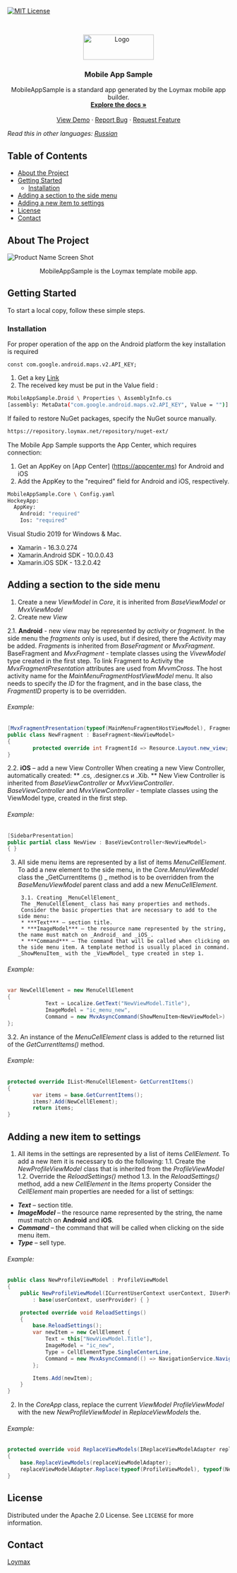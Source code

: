 <!-- PROJECT SHIELDS -->
<!--
*** I'm using markdown "reference style" links for readability.
*** Reference links are enclosed in brackets [ ] instead of parentheses ( ).
*** See the bottom of this document for the declaration of the reference variables
*** for contributors-url, forks-url, etc. This is an optional, concise syntax you may use.
*** https://www.markdownguide.org/basic-syntax/#reference-style-links
-->
[![MIT License][license-shield]][license-url]

<!-- PROJECT LOGO -->
<br />
<p align="center">
  <a href="https://github.com/loymax/mobile-app-sample">
    <img src="Images/logo.png" alt="Logo" width="160" height="57">
  </a>

  <h3 align="center">Mobile App Sample</h3>

  <p align="center">
    MobileAppSample is a standard app generated by the Loymax mobile app builder.
    <br />
    <a href="https://github.com/loymax/mobile-app-sample"><strong>Explore the docs »</strong></a>
    <br />
    <br />
    <a href="https://github.com/loymax/mobile-app-sample">View Demo</a>
    ·
    <a href="https://github.com/loymax/mobile-app-sample/issues">Report Bug</a>
    ·
    <a href="https://github.com/loymax/mobile-app-sample/issues">Request Feature</a>
  </p>
</p>

*Read this in other languages: [Russian](README.ru.md)*

<!-- TABLE OF CONTENTS -->
## Table of Contents

* [About the Project](#about-the-project)
* [Getting Started](#getting-started)
  * [Installation](#installation)
* [Adding a section to the side menu](#adding-a-section-to-the-side-menu)
* [Adding a new item to settings](#adding-a-new-item-to-settings)
* [License](#license)
* [Contact](#contact)

<!-- ABOUT THE PROJECT -->
## About The Project

![Product Name Screen Shot][product-screenshot-1]
 <p align="center">
    MobileAppSample is the Loymax template mobile app.
 </p>

<!-- GETTING STARTED -->
## Getting Started

To start a local copy, follow these simple steps.

### Installation
For proper operation of the app on the Android platform the key installation is required 
```JS
const com.google.android.maps.v2.API_KEY;
```
1. Get a key [Link](https://developers.google.com/maps/documentation/android-sdk/get-api-key)
2. The received key must be put in the Value field :
```sh
MobileAppSample.Droid \ Properties \ AssemblyInfo.cs  
[assembly: MetaData("com.google.android.maps.v2.API_KEY", Value = "")] 
```

If failed to restore NuGet packages, specify the NuGet source manually.
```sh
https://repository.loymax.net/repository/nuget-ext/
```

The Mobile App Sample supports the App Center, which requires connection:

1. Get an AppKey on [App Center] (https://appcenter.ms) for Android and iOS
2. Add the AppKey to the "required" field for Android and iOS, respectively.
```sh
MobileAppSample.Core \ Config.yaml
HockeyApp: 
  AppKey:
    Android: "required"
    Ios: "required"
```

Visual Studio 2019 for Windows & Mac. 
* Xamarin - 16.3.0.274
* Xamarin.Android SDK - 10.0.0.43
* Xamarin.iOS SDK - 13.2.0.42

## Adding a section to the side menu
1. Create a new _ViewModel_ in _Core_, it is inherited from _BaseViewModel_ or  _MvxViewModel_
2. Create new _View_

  2.1. **Android** - new view may be represented by _activity_ or  _fragment_.
  In the side menu the _fragments_ only is used, but if desired, there the _Activity_ may be added. _Fragments_ is inherited from _BaseFragment_ or  _MvxFragment_. BaseFragment and _MvxFragment_ - template classes using the _VivewModel_ type created in the first step.
  To link Fragment to Activity the _MvxFragmentPresentation_ attributes are used from _MvvmCross_. The host activity name for the _MainMenuFragmentHostViewModel_ menu. It also needs to specify the _ID_ for the fragment, and in the base class, the _FragmentID_ property is to be overridden. 

  ###### Example:
  ```csharp
  [MvxFragmentPresentation(typeof(MainMenuFragmentHostViewModel), FragmentHostViewModel.FragmentId)]
  public class NewFragment : BaseFragment<NewViewModel>
  {
          protected override int FragmentId => Resource.Layout.new_view;
  }
  ```
  2.2. **iOS** – add a new View Controller
  When creating a new View Controller, automatically created: 
  ** .cs, .designer.cs и .Xib. ** 
  New View Controller is inherited from _BaseViewController_ or  _MvxViewController_. _BaseViewController_ and _MvxViewController_ - template classes using the ViewModel type, created in the first step.

  ###### Example:
  ```csharp
  [SidebarPresentation]
  public partial class NewView : BaseViewController<NewViewModel> 
  { }
  ```
3. All side menu items are represented by a list of items _MenuCellElement_. To add a new element to the side menu, in the _Core.MenuViewModel_ class the _GetCurrentItems () _ method is to be overridden from the _BaseMenuViewModel_ parent class and add a new _MenuCellElement_.
        
        3.1. Creating _MenuCellElement_ 
        The _MenuCellElement_ class has many properties and methods. 
        Consider the basic properties that are necessary to add to the side menu:
        * ***Text*** – section title.
        * ***ImageModel*** – the resource name represented by the string, the name must match on _Android_ and _iOS_. 
        * ***Command*** – The command that will be called when clicking on the side menu item. A template method is usually placed in command. _ShowMenuItem_ with the _ViewModel_ type created in step 1. 

  ###### Example:
  ```csharp
  var NewCellElement = new MenuCellElement
  {
              Text = Localize.GetText("NewViewModel.Title"),
              ImageModel = "ic_menu_new",
              Command = new MvxAsyncCommand(ShowMenuItem<NewViewModel>)
  };
  ```
 
3.2. An instance of the _MenuCellElement_ class is added to the returned list of the _GetCurrentItems()_ method.
  ###### Example:
  ```csharp
  protected override IList<MenuCellElement> GetCurrentItems()
  {
          var items = base.GetCurrentItems();
          items?.Add(NewCellElement);
          return items;
  }
  ```

## Adding a new item to settings

1. All items in the settings are represented by a list of items _CellElement_. To add a new item  it is necessary to do the following:
   1.1. Create the _NewProfileViewModel_ class that is inherited from the _ProfileViewModel_
   1.2. Override the _ReloadSettings()_ method
   1.3. In the _ReloadSettings()_ method, add a new _CellElement_ in the _Items_ property
Consider the _CellElement_ main properties are needed for a list of settings:

  * ***Text*** – section title.
  * ***ImageModel*** – the resource name represented by the string, the name must match on **Android** and **iOS**. 
  * ***Command*** – the command that will be called when clicking on the side menu item.
  * ***Type*** – sell type.
###### Example:
```csharp
public class NewProfileViewModel : ProfileViewModel
{
    public NewProfileViewModel(ICurrentUserContext userContext, IUserProvider userProvider)
        : base(userContext, userProvider) { }

    protected override void ReloadSettings()
    {
        base.ReloadSettings();
        var newItem = new CellElement {
            Text = this["NewViewModel.Title"],
            ImageModel = "ic_new",
            Type = CellElementType.SingleCenterLine,
            Command = new MvxAsyncCommand(() => NavigationService.Navigate<NewViewModel>())
        };

        Items.Add(newItem);
    }
}
```
2. In the _CoreApp_ class, replace the current _ViewModel_  _ProfileViewModel_  with the new  _NewProfileViewModel_ in _ReplaceViewModels_ the.
###### Example:
```csharp
protected override void ReplaceViewModels(IReplaceViewModelAdapter replaceViewModelAdapter)
{
    base.ReplaceViewModels(replaceViewModelAdapter);
    replaceViewModelAdapter.Replace(typeof(ProfileViewModel), typeof(NewProfileViewModel));
}
```


<!-- LICENSE -->
## License

Distributed under the Apache 2.0 License. See `LICENSE` for more information.

<!-- CONTACT -->
## Contact

[Loymax](https://loymax.io/en/)

<!-- MARKDOWN LINKS & IMAGES -->
<!-- https://www.markdownguide.org/basic-syntax/#reference-style-links -->
[license-shield]: https://img.shields.io/badge/License-Apache%202.0-blue.svg
[license-url]: https://github.com/loymax/mobile-app-sample/blob/master/LICENSE
[product-screenshot-1]: Images/screenshot_en.png
